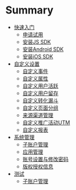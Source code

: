 # Summary

* [快速入门]()
    * [申请试用](快速入门/申请试用.md)
    * [安装JS SDK](快速入门/安装JSSDK.md)
    * [安装Android SDK](快速入门/安装AndroidSDK.md)
    * [安装iOS SDK](快速入门/安装iOSSDK.md)
* [自定义设置]()
    * [自定义事件](自定义设置/自定义事件.md)
    * [自定义属性](自定义设置/自定义属性.md)
    * [自定义用户活跃](自定义设置/自定义用户活跃.md)
    * [自定义用户留存](自定义设置/自定义用户留存.md)
    * [自定义转化漏斗](自定义设置/自定义转化漏斗.md)
    * [自定义页面分组](自定义设置/自定义页面分组.md)
    * [来源渠道管理](自定义设置/来源渠道管理.md)
    * [自定义推广活动UTM](自定义设置/自定义推广活动UTM.md)
    * [自定义报表](自定义设置/自定义报表.md)
* [系统管理]()
    * [子账户管理](系统管理/子账户管理.md)
    * [应用管理](系统管理/应用管理.md)
    * [账号设置与修改密码](系统管理/账号设置与修改密码.md)
    * [版权授权信息](系统管理/版权授权信息.md)  
* [测试]()  
    * [子账户管理](系统管理/子账户管理.md)
    

